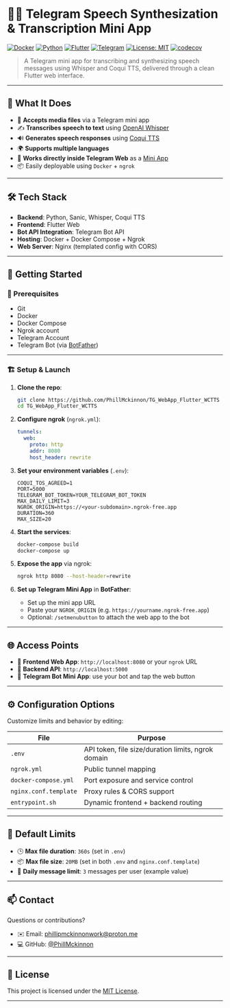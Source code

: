 # 🤖🧠 Telegram Speech Synthesization & Transcription Mini App

[![Docker](https://img.shields.io/badge/docker-compose-blue?logo=docker)](https://docs.docker.com/compose/)
[![Python](https://img.shields.io/badge/python-3.10+-blue.svg?logo=python)](https://www.python.org/)
[![Flutter](https://img.shields.io/badge/flutter-ui-blue?logo=flutter)](https://flutter.dev/)
[![Telegram](https://img.shields.io/badge/telegram-bot-blue?logo=telegram)](https://core.telegram.org/bots)
[![License: MIT](https://img.shields.io/badge/license-MIT-green.svg)](https://opensource.org/licenses/MIT)
[![codecov](https://codecov.io/gh/PhillMckinnon/TG_WebApp_Flutter_WCTTS/graph/badge.svg?token=EYU0NWND8A)](https://codecov.io/gh/PhillMckinnon/TG_WebApp_Flutter_WCTTS)

> A Telegram mini app for transcribing and synthesizing speech messages using Whisper and Coqui TTS, delivered through a clean Flutter web interface.

---

## 🎯 What It Does

* 🎤 **Accepts media files** via a Telegram mini app
* ✍️ **Transcribes speech to text** using [OpenAI Whisper](https://github.com/openai/whisper)
* 🔊 **Generates speech responses** using [Coqui TTS](https://github.com/coqui-ai/TTS)
* 🌍 **Supports multiple languages**
* 💬 **Works directly inside Telegram Web** as a [Mini App](https://core.telegram.org/bots/webapps)
* 📦 Easily deployable using `Docker` + `ngrok`

---

## 🛠️ Tech Stack

* **Backend**: Python, Sanic, Whisper, Coqui TTS
* **Frontend**: Flutter Web
* **Bot API Integration**: Telegram Bot API
* **Hosting**: Docker + Docker Compose + Ngrok
* **Web Server**: Nginx (templated config with CORS)

---

## 🚀 Getting Started

### 🔧 Prerequisites

* Git
* Docker
* Docker Compose
* Ngrok account
* Telegram Account
* Telegram Bot (via [BotFather](https://t.me/botfather))

---

### 🏗️ Setup & Launch

1. **Clone the repo**:

   ```bash
   git clone https://github.com/PhillMckinnon/TG_WebApp_Flutter_WCTTS
   cd TG_WebApp_Flutter_WCTTS
   ```

2. **Configure ngrok** (`ngrok.yml`):

   ```yaml
   tunnels:
     web:
       proto: http
       addr: 8080
       host_header: rewrite
   ```

3. **Set your environment variables** (`.env`):

   ```env
   COQUI_TOS_AGREED=1
   PORT=5000
   TELEGRAM_BOT_TOKEN=YOUR_TELEGRAM_BOT_TOKEN
   MAX_DAILY_LIMIT=3
   NGROK_ORIGIN=https://<your-subdomain>.ngrok-free.app
   DURATION=360
   MAX_SIZE=20
   ```

4. **Start the services**:

   ```bash
   docker-compose build
   docker-compose up
   ```

5. **Expose the app** via ngrok:

   ```bash
   ngrok http 8080 --host-header=rewrite
   ```

6. **Set up Telegram Mini App** in **BotFather**:

   * Set up the mini app URL
   * Paste your `NGROK_ORIGIN` (e.g. `https://yourname.ngrok-free.app`)
   * Optional: `/setmenubutton` to attach the web app to the bot

---

## 🌐 Access Points

* 🎯 **Frontend Web App**: `http://localhost:8080` or your `ngrok` URL
* 🧠 **Backend API**: `http://localhost:5000`
* 🤖 **Telegram Bot Mini App**: use your bot and tap the web button

---

## ⚙️ Configuration Options

Customize limits and behavior by editing:

| File                  | Purpose                                            |
| --------------------- | -------------------------------------------------- |
| `.env`                | API token, file size/duration limits, ngrok domain |
| `ngrok.yml`           | Public tunnel mapping                              |
| `docker-compose.yml`  | Port exposure and service control                  |
| `nginx.conf.template` | Proxy rules & CORS support                         |
| `entrypoint.sh`       | Dynamic frontend + backend routing                 |

---

## 📐 Default Limits

* 🕒 **Max file duration**: `360s` (set in `.env`)
* 📦 **Max file size**: `20MB` (set in both `.env` and `nginx.conf.template`)
* 🔁 **Daily message limit**: `3` messages per user (example value)

---

## 📫 Contact

Questions or contributions?

* ✉️ Email: [phillipmckinnonwork@proton.me](mailto:phillipmckinnonwork@proton.me)
* 💻 GitHub: [@PhillMckinnon](https://github.com/PhillMckinnon)

---

## 📝 License

This project is licensed under the [MIT License](https://opensource.org/licenses/MIT).

---
